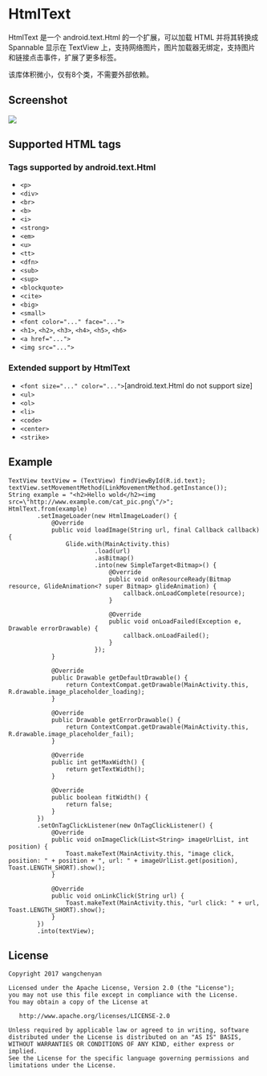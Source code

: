 # HtmlText

HtmlText 是一个 android.text.Html 的一个扩展，可以加载 HTML 并将其转换成 Spannable 显示在 TextView 上，支持网络图片，图片加载器无绑定，支持图片和链接点击事件，扩展了更多标签。

该库体积微小，仅有8个类，不需要外部依赖。

## Screenshot

![](https://raw.githubusercontent.com/wangchenyan/HtmlText/master/art/screenshot.gif)

## Supported HTML tags

### Tags supported by android.text.Html

* `<p>`
* `<div>`
* `<br>`
* `<b>`
* `<i>`
* `<strong>`
* `<em>`
* `<u>`
* `<tt>`
* `<dfn>`
* `<sub>`
* `<sup>`
* `<blockquote>`
* `<cite>`
* `<big>`
* `<small>`
* `<font color="..." face="...">`
* `<h1>`, `<h2>`, `<h3>`, `<h4>`, `<h5>`, `<h6>`
* `<a href="...">`
* `<img src="...">`

### Extended support by HtmlText

* `<font size="..." color="...">`[android.text.Html do not support size]
* `<ul>`
* `<ol>`
* `<li>`
* `<code>`
* `<center>`
* `<strike>`

## Example

```
TextView textView = (TextView) findViewById(R.id.text);
textView.setMovementMethod(LinkMovementMethod.getInstance());
String example = "<h2>Hello wold</h2><img src=\"http://www.example.com/cat_pic.png\"/>";
HtmlText.from(example)
        .setImageLoader(new HtmlImageLoader() {
            @Override
            public void loadImage(String url, final Callback callback) {
                Glide.with(MainActivity.this)
                        .load(url)
                        .asBitmap()
                        .into(new SimpleTarget<Bitmap>() {
                            @Override
                            public void onResourceReady(Bitmap resource, GlideAnimation<? super Bitmap> glideAnimation) {
                                callback.onLoadComplete(resource);
                            }

                            @Override
                            public void onLoadFailed(Exception e, Drawable errorDrawable) {
                                callback.onLoadFailed();
                            }
                        });
            }

            @Override
            public Drawable getDefaultDrawable() {
                return ContextCompat.getDrawable(MainActivity.this, R.drawable.image_placeholder_loading);
            }

            @Override
            public Drawable getErrorDrawable() {
                return ContextCompat.getDrawable(MainActivity.this, R.drawable.image_placeholder_fail);
            }

            @Override
            public int getMaxWidth() {
                return getTextWidth();
            }

            @Override
            public boolean fitWidth() {
                return false;
            }
        })
        .setOnTagClickListener(new OnTagClickListener() {
            @Override
            public void onImageClick(List<String> imageUrlList, int position) {
                Toast.makeText(MainActivity.this, "image click, position: " + position + ", url: " + imageUrlList.get(position), Toast.LENGTH_SHORT).show();
            }

            @Override
            public void onLinkClick(String url) {
                Toast.makeText(MainActivity.this, "url click: " + url, Toast.LENGTH_SHORT).show();
            }
        })
        .into(textView);
```

## License

    Copyright 2017 wangchenyan

    Licensed under the Apache License, Version 2.0 (the "License");
    you may not use this file except in compliance with the License.
    You may obtain a copy of the License at

       http://www.apache.org/licenses/LICENSE-2.0

    Unless required by applicable law or agreed to in writing, software
    distributed under the License is distributed on an "AS IS" BASIS,
    WITHOUT WARRANTIES OR CONDITIONS OF ANY KIND, either express or implied.
    See the License for the specific language governing permissions and
    limitations under the License.
